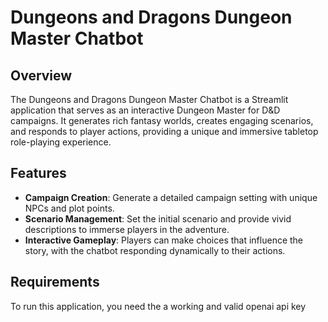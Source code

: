 # Dungeons and Dragons Dungeon Master Chatbot

## Overview
The Dungeons and Dragons Dungeon Master Chatbot is a Streamlit application that serves as an interactive Dungeon Master for D&D campaigns. It generates rich fantasy worlds, creates engaging scenarios, and responds to player actions, providing a unique and immersive tabletop role-playing experience.

## Features
- **Campaign Creation**: Generate a detailed campaign setting with unique NPCs and plot points.
- **Scenario Management**: Set the initial scenario and provide vivid descriptions to immerse players in the adventure.
- **Interactive Gameplay**: Players can make choices that influence the story, with the chatbot responding dynamically to their actions.

## Requirements
To run this application, you need the a working and valid openai api key

